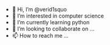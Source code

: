 - 👋 Hi, I’m @verid1squo
- 👀 I’m interested in computer science
- 🌱 I’m currently learning python
- 💞️ I’m looking to collaborate on ...
- 📫 How to reach me ...

<!---
verid1squo/verid1squo is a ✨ special ✨ repository because its `README.md` (this file) appears on your GitHub profile.
You can click the Preview link to take a look at your changes.
--->
